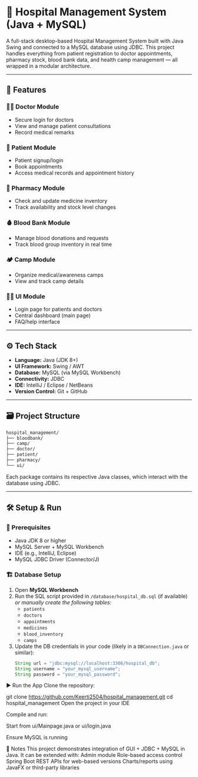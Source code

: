 # 🏥 Hospital Management System (Java + MySQL)

A full-stack desktop-based Hospital Management System built with Java Swing and connected to a MySQL database using JDBC. This project handles everything from patient registration to doctor appointments, pharmacy stock, blood bank data, and health camp management — all wrapped in a modular architecture.

---

## 🚀 Features

### 🧑‍⚕️ Doctor Module
- Secure login for doctors
- View and manage patient consultations
- Record medical remarks

### 🧍 Patient Module
- Patient signup/login
- Book appointments
- Access medical records and appointment history

### 💊 Pharmacy Module
- Check and update medicine inventory
- Track availability and stock level changes

### 🩸 Blood Bank Module
- Manage blood donations and requests
- Track blood group inventory in real time

### 🏕️ Camp Module
- Organize medical/awareness camps
- View and track camp details

### 🧑‍💻 UI Module
- Login page for patients and doctors
- Central dashboard (main page)
- FAQ/help interface

---

## ⚙️ Tech Stack

- **Language:** Java (JDK 8+)
- **UI Framework:** Swing / AWT
- **Database:** MySQL (via MySQL Workbench)
- **Connectivity:** JDBC
- **IDE:** IntelliJ / Eclipse / NetBeans
- **Version Control:** Git + GitHub

---

## 🗃️ Project Structure
```bash
hospital_management/
├── bloodbank/
├── camp/
├── doctor/
├── patient/
├── pharmacy/
└── ui/
```
Each package contains its respective Java classes, which interact with the database using JDBC.

---

## 🛠️ Setup & Run

### 🔧 Prerequisites

- Java JDK 8 or higher
- MySQL Server + MySQL Workbench
- IDE (e.g., IntelliJ, Eclipse)
- MySQL JDBC Driver (Connector/J)

### 🏗️ Database Setup

1. Open **MySQL Workbench**
2. Run the SQL script provided in `/database/hospital_db.sql` (if available)  
   _or manually create the following tables_:
   - `patients`
   - `doctors`
   - `appointments`
   - `medicines`
   - `blood_inventory`
   - `camps`
3. Update the DB credentials in your code (likely in a `DBConnection.java` or similar):
   ```java
   String url = "jdbc:mysql://localhost:3306/hospital_db";
   String username = "your_mysql_username";
   String password = "your_mysql_password";
   
▶️ Run the App
Clone the repository:

git clone https://github.com/Keerti2504/hospital_management.git
cd hospital_management
Open the project in your IDE

Compile and run:

Start from ui/Mainpage.java or ui/login.java

Ensure MySQL is running


📌 Notes
This project demonstrates integration of GUI + JDBC + MySQL in Java. 
It can be extended with:
Admin module
Role-based access control
Spring Boot REST APIs for web-based versions
Charts/reports using JavaFX or third-party libraries
